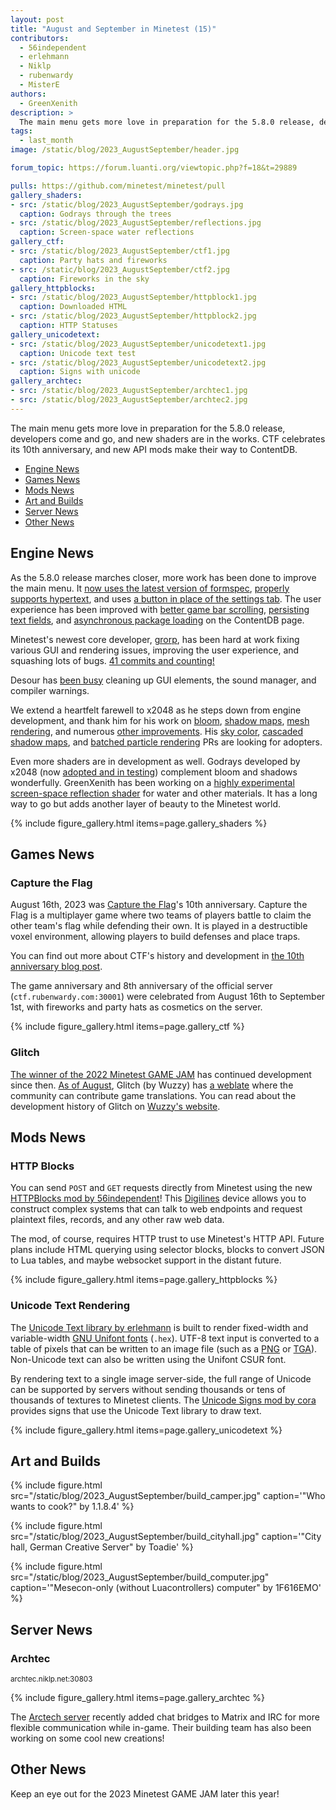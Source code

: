 ```yaml
---
layout: post
title: "August and September in Minetest (15)"
contributors:
  - 56independent
  - erlehmann
  - Niklp
  - rubenwardy
  - MisterE
authors:
  - GreenXenith
description: >
  The main menu gets more love in preparation for the 5.8.0 release, developers come and go, and new shaders are in the works. CTF celebrates its 10th anniversary, and new API mods make their way to ContentDB.
tags:
  - last_month
image: /static/blog/2023_AugustSeptember/header.jpg

forum_topic: https://forum.luanti.org/viewtopic.php?f=18&t=29889

pulls: https://github.com/minetest/minetest/pull
gallery_shaders:
- src: /static/blog/2023_AugustSeptember/godrays.jpg
  caption: Godrays through the trees
- src: /static/blog/2023_AugustSeptember/reflections.jpg
  caption: Screen-space water reflections
gallery_ctf:
- src: /static/blog/2023_AugustSeptember/ctf1.jpg
  caption: Party hats and fireworks
- src: /static/blog/2023_AugustSeptember/ctf2.jpg
  caption: Fireworks in the sky
gallery_httpblocks:
- src: /static/blog/2023_AugustSeptember/httpblock1.jpg
  caption: Downloaded HTML
- src: /static/blog/2023_AugustSeptember/httpblock2.jpg
  caption: HTTP Statuses
gallery_unicodetext:
- src: /static/blog/2023_AugustSeptember/unicodetext1.jpg
  caption: Unicode text test
- src: /static/blog/2023_AugustSeptember/unicodetext2.jpg
  caption: Signs with unicode
gallery_archtec:
- src: /static/blog/2023_AugustSeptember/archtec1.jpg
- src: /static/blog/2023_AugustSeptember/archtec2.jpg
---
```


The main menu gets more love in preparation for the 5.8.0 release, developers come and go, and new shaders are in the
works. CTF celebrates its 10th anniversary, and new API mods make their way to ContentDB.

<!-- more -->

- [Engine News](#engine-news)
- [Games News](#games-news)
- [Mods News](#mods-news)
- [Art and Builds](#art-and-builds)
- [Server News](#server-news)
- [Other News](#other-news)

## Engine News
As the 5.8.0 release marches closer, more work has been done to improve the main menu. It [now uses the latest version
of formspec]({{page.pulls}}/13761), [properly supports hypertext]({{page.pulls}}/13731), and uses [a button in place of the settings tab]({{page.pulls}}/13762). The user experience has been improved with [better game bar
scrolling]({{page.pulls}}/13768), [persisting text fields]({{page.pulls}}/13685), and [asynchronous package
loading]({{page.pulls}}/13551) on the ContentDB page.

Minetest's newest core developer, [grorp](https://github.com/grorp), has been hard at work fixing various GUI and
rendering issues, improving the user experience, and squashing lots of bugs. [41 commits and
counting!](https://github.com/minetest/minetest/commits?author=grorp)

Desour has [been
busy](https://github.com/minetest/minetest/commits?author=Desour&before=c90c545d3395dc22f1ec43ca4f8a95e0f6fa5a14+35)
cleaning up GUI elements, the sound manager, and compiler warnings.

We extend a heartfelt farewell to x2048 as he steps down from engine development, and thank him for his work on
[bloom]({{page.pulls}}/12791), [shadow
maps](https://github.com/search?q=repo%3Aminetest%2Fminetest+shadow+author%3Ax2048&type=commits&s=committer-date&o=asc),
[mesh rendering](https://github.com/search?q=repo%3Aminetest%2Fminetest+mesh+author%3Ax2048&type=commits), and numerous
[other improvements](https://github.com/minetest/minetest/commits?author=x2048). His [sky color]({{page.pulls}}/12654),
[cascaded shadow maps]({{page.pulls}}/13833), and [batched particle rendering]({{page.pulls}}/13833) PRs are looking for
adopters.

Even more shaders are in development as well. Godrays developed by x2048 (now [adopted and in
testing]({{page.pulls}}/13881)) complement bloom and shadows wonderfully. GreenXenith has been working on a [highly
experimental screen-space reflection shader](https://github.com/GreenXenith/minetest/tree/bfs_ssr) for water and other
materials. It has a long way to go but adds another layer of beauty to the Minetest world.

{% include figure_gallery.html items=page.gallery_shaders %}

## Games News

### Capture the Flag
August 16th, 2023 was [Capture the Flag](https://content.luanti.org/packages/rubenwardy/capturetheflag/)'s 10th
anniversary. Capture the Flag is a multiplayer game where two teams of players battle to claim the other team's flag
while defending their own. It is played in a destructible voxel environment, allowing players to build defenses and
place traps.

You can find out more about CTF's history and development in [the 10th anniversary blog
post](https://blog.rubenwardy.com/2023/08/16/minetest-ctf-is-10/).

The game anniversary and 8th anniversary of the official server (`ctf.rubenwardy.com:30001`) were celebrated from August
16th to September 1st, with fireworks and party hats as cosmetics on the server.

{% include figure_gallery.html items=page.gallery_ctf %}

### Glitch
[The winner of the 2022 Minetest GAME JAM](https://content.luanti.org/packages/Wuzzy/glitch/) has continued
development since then. [As of August](https://forum.luanti.org/viewtopic.php?p=428292#p428292), Glitch (by Wuzzy) has
[a weblate](https://translate.codeberg.org/projects/glitch/) where the community can contribute game translations. You
can read about the development history of Glitch on [Wuzzy's
website](https://wuzzy.codeberg.page/games/makingof_glitch/).

## Mods News

### HTTP Blocks
You can send `POST` and `GET` requests directly from Minetest using the new [HTTPBlocks mod by
56independent](https://content.luanti.org/packages/56independent/httpblock/)! This
[Digilines](https://content.luanti.org/packages/Jeija/digilines/) device allows you to construct complex systems that
can talk to web endpoints and request plaintext files, records, and any other raw web data.

The mod, of course, requires HTTP trust to use Minetest's HTTP API. Future plans include HTML querying using selector
blocks, blocks to convert JSON to Lua tables, and maybe websocket support in the distant future.

{% include figure_gallery.html items=page.gallery_httpblocks %}

### Unicode Text Rendering
The [Unicode Text library by erlehmann](https://content.luanti.org/packages/erlehmann/unicode_text/) is built to
render fixed-width and variable-width [GNU Unifont fonts](http://savannah.gnu.org/projects/unifont/) (`.hex`). UTF-8
text input is converted to a table of pixels that can be written to an image file (such as a
[PNG](https://github.com/minetest/minetest/blob/5.7.0/doc/lua_api.txt#L5089-L5102) or
[TGA](https://content.luanti.org/packages/erlehmann/tga_encoder/)). Non-Unicode text can also be written using the
Unifont CSUR font.

By rendering text to a single image server-side, the full range of Unicode can be supported by servers without sending
thousands or tens of thousands of textures to Minetest clients. The [Unicode Signs mod by
cora](https://content.luanti.org/packages/cora/ucsigns/) provides signs that use the Unicode Text library to draw
text.

{% include figure_gallery.html items=page.gallery_unicodetext %}

## Art and Builds

{% include figure.html src="/static/blog/2023_AugustSeptember/build_camper.jpg" caption='"Who wants to cook?" by
1.1.8.4' %}

{% include figure.html src="/static/blog/2023_AugustSeptember/build_cityhall.jpg" caption='"City hall, German Creative
Server" by Toadie' %}

{% include figure.html src="/static/blog/2023_AugustSeptember/build_computer.jpg" caption='"Mesecon-only (without
Luacontrollers) computer" by 1F616EMO' %}

## Server News

### Archtec
<sub>archtec.niklp.net:30803</sub>

{% include figure_gallery.html items=page.gallery_archtec %}

The [Arctech server](https://archtec.niklp.net/) recently added chat bridges to Matrix and IRC
for more flexible communication while in-game. Their building team has also been working on some cool new creations!

## Other News
Keep an eye out for the 2023 Minetest GAME JAM later this year!

